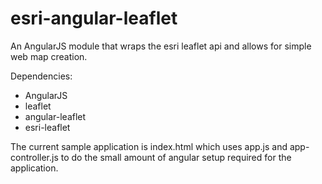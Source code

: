 esri-angular-leaflet
====================

An AngularJS module that wraps the esri leaflet api and allows for simple web map creation.


Dependencies: 

 - AngularJS
 - leaflet
 - angular-leaflet
 - esri-leaflet
 
  The current sample application is index.html which uses app.js and app-controller.js to do the small amount of angular setup
required for the application.
